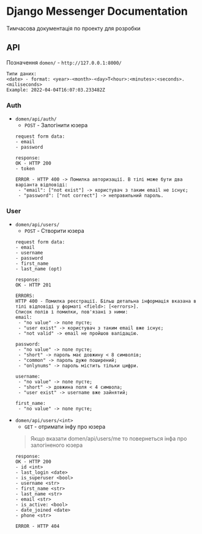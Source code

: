# Django Messenger Documentation
Тимчасова документація по проекту для розробки
## API
Позначення `domen/` - `http://127.0.0.1:8000/`</br>
```
Типи даних:
<date> - format: <year>-<month>-<day>T<hour>:<minutes>:<seconds>.<miliseconds>
Example: 2022-04-04T16:07:03.233482Z
```
### Auth
* `domen/api/auth/`
  * `POST` - Залогінити юзера
  ```
  request form data:
  - email
  - password
  
  response:
  OK - HTTP 200
  - token
  
  ERROR - HTTP 400 -> Помилка авторизації. В тілі може бути два варіанта відповіді:
   - "email": ["not exist"] -> користувач з таким email не існує;
   - "password": ["not correct"] -> неправильний пароль.
  ```
### User
* `domen/api/users/`</br>
  * `POST` - Створити юзера</br>
  ```
  request form data:
  - email
  - username
  - password
  - first_name
  - last_name (opt)
  
  response: 
  OK - HTTP 201
  
  ERRORS:
  HTTP 400 - Помилка реєстрації. Більш детальна інформація вказана в тілі відповіді у форматі <field>: [<errors>].
  Список полів і помилки, пов'язані з ними:
  email:
   - "no value" -> поле пусте;
   - "user exist" -> користувач з таким email вже існує;
   - "not valid" -> email не пройшов валідацію.
 
  password:
   - "no value" -> поле пусте;
   - "short" -> пароль має довжину < 8 символів;
   - "common" -> пароль дуже поширений;
   - "onlynums" -> пароль містить тільки цифри.
 
  username:
   - "no value" -> поле пусте;
   - "short" -> довжина поля < 4 символа;
   - "user exist" -> username вже зайнятий;
  
  first_name:
   - "no value" -> поле пусте;
  ```
* `domen/api/users/<int>`
  * `GET` - отримати інфу про юзера
  > Якщо вказати domen/api/users/me то повернеться інфа про залогіненого юзера
  ```
  response:
  OK - HTTP 200
  - id <int>
  - last_login <date>
  - is_superuser <bool>
  - username <str>
  - first_name <str>
  - last_name <str>
  - email <str>
  - is_active: <bool>
  - date_joined <date>
  - phone <str>
  
  ERROR - HTTP 404
  ```
